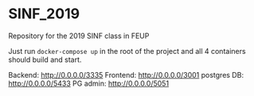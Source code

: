 # SINF_2019

Repository for the 2019 SINF class in FEUP


Just run `docker-compose up` in the root of the project and all 4 containers should build and start.

Backend: http://0.0.0.0/3335
Frontend: http://0.0.0.0/3001
postgres DB: http://0.0.0.0/5433
PG admin: http://0.0.0.0/5051
